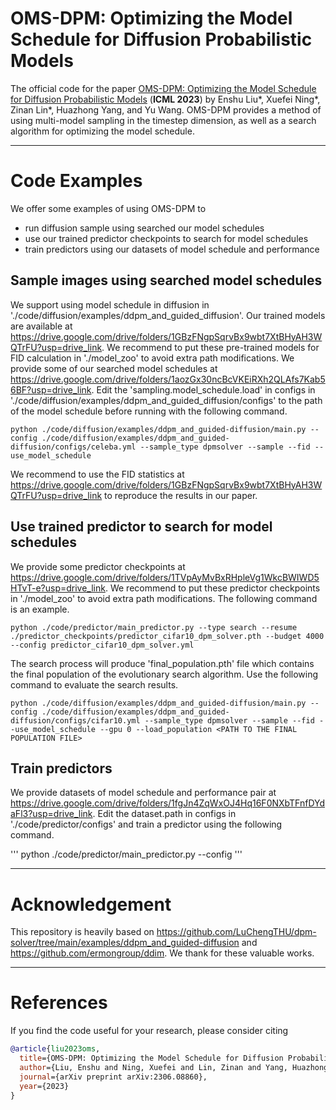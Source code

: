 # OMS-DPM: Optimizing the Model Schedule for Diffusion Probabilistic Models

The official code for the paper [OMS-DPM: Optimizing the Model Schedule for Diffusion Probabilistic Models](https://arxiv.org/abs/2306.08860) (**ICML 2023**) by Enshu Liu*, Xuefei Ning*, Zinan Lin*, Huazhong Yang, and Yu Wang. OMS-DPM provides a method of using multi-model sampling in the timestep dimension, as well as a search algorithm for optimizing the model schedule.

--------------------

# Code Examples

We offer some examples of using OMS-DPM to 
- run diffusion sample using searched our model schedules
- use our trained predictor checkpoints to search for model schedules
- train predictors using our datasets of model schedule and performance 

## Sample images using searched model schedules

We support using model schedule in diffusion in './code/diffusion/examples/ddpm_and_guided_diffusion'. Our trained models are available at https://drive.google.com/drive/folders/1GBzFNgpSqrvBx9wbt7XtBHyAH3WQTrFU?usp=drive_link. We recommend to put these pre-trained models for FID calculation in './model_zoo' to avoid extra path modifications. We provide some of our searched model schedules at https://drive.google.com/drive/folders/1aozGx30ncBcVKEiRXh2QLAfs7Kab56BF?usp=drive_link. Edit the 'sampling.model_schedule.load' in configs in './code/diffusion/examples/ddpm_and_guided_diffusion/configs' to the path of the model schedule before running with the following command.


```
python ./code/diffusion/examples/ddpm_and_guided-diffusion/main.py --config ./code/diffusion/examples/ddpm_and_guided-diffusion/configs/celeba.yml --sample_type dpmsolver --sample --fid --use_model_schedule
```

We recommend to use the FID statistics at https://drive.google.com/drive/folders/1GBzFNgpSqrvBx9wbt7XtBHyAH3WQTrFU?usp=drive_link to reproduce the results in our paper.

## Use trained predictor to search for model schedules

We provide some predictor checkpoints at https://drive.google.com/drive/folders/1TVpAyMvBxRHpleVg1WkcBWIWD5HTvT-e?usp=drive_link. We recommend to put these predictor checkpoints in './model_zoo' to avoid extra path modifications. The following command is an example.

```
python ./code/predictor/main_predictor.py --type search --resume ./predictor_checkpoints/predictor_cifar10_dpm_solver.pth --budget 4000 --config predictor_cifar10_dpm_solver.yml
```

The search process will produce 'final_population.pth' file which contains the final population of the evolutionary search algorithm. Use the following command to evaluate the search results.

```
python ./code/diffusion/examples/ddpm_and_guided-diffusion/main.py --config ./code/diffusion/examples/ddpm_and_guided-diffusion/configs/cifar10.yml --sample_type dpmsolver --sample --fid --use_model_schedule --gpu 0 --load_population <PATH TO THE FINAL POPULATION FILE>
```

## Train predictors

We provide datasets of model schedule and performance pair at https://drive.google.com/drive/folders/1fgJn4ZqWxOJ4Hq16F0NXbTFnfDYdaFl3?usp=drive_link. Edit the dataset.path in configs in './code/predictor/configs' and train a predictor using the following command.

'''
python ./code/predictor/main_predictor.py --config <CONFIG NAME>
'''

--------------------

# Acknowledgement

This repository is heavily based on https://github.com/LuChengTHU/dpm-solver/tree/main/examples/ddpm_and_guided-diffusion and https://github.com/ermongroup/ddim. We thank for these valuable works.

--------------------

# References

If you find the code useful for your research, please consider citing
```bib
@article{liu2023oms,
  title={OMS-DPM: Optimizing the Model Schedule for Diffusion Probabilistic Models},
  author={Liu, Enshu and Ning, Xuefei and Lin, Zinan and Yang, Huazhong and Wang, Yu},
  journal={arXiv preprint arXiv:2306.08860},
  year={2023}
}
```
